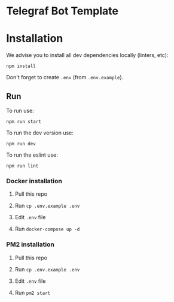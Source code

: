 # Telegraf Bot Template

# Installation

We advise you to install all dev dependencies locally (linters, etc):

`npm install`

Don't forget to create `.env` (from `.env.example`).

## Run

To run use:

`npm run start`

To run the dev version use:

`npm run dev`

To run the eslint use:

`npm run lint`

### Docker installation
1) Pull this repo

2) Run `cp .env.example .env`

3) Edit `.env` file

4) Run `docker-compose up -d`

### PM2 installation
1) Pull this repo

2) Run `cp .env.example .env`

3) Edit `.env` file

4) Run `pm2 start`
